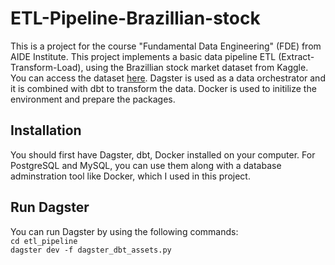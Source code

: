 # ETL-Pipeline-Brazillian-stock
This is a project for the course "Fundamental Data Engineering" (FDE) from AIDE Institute. 
This project implements a basic data pipeline ETL (Extract-Transform-Load), using the Brazillian stock market dataset from Kaggle. You can access the dataset [here](https://www.kaggle.com/datasets/leomauro/brazilian-stock-market-data-warehouse?select=factStocks.csv).
Dagster is used as a data orchestrator and it is combined with dbt to transform the data. Docker is used to initilize the environment and prepare the packages.

## Installation
You should first have Dagster, dbt, Docker installed on your computer. 
For PostgreSQL and MySQL, you can use them along with a database adminstration tool like Docker, which I used in this project.
## Run Dagster
You can run Dagster by using the following commands:\
``cd etl_pipeline`` \
``dagster dev -f dagster_dbt_assets.py``